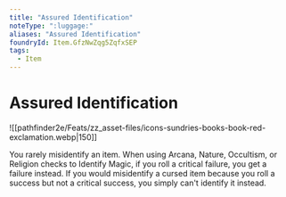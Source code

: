 ```yaml
---
title: "Assured Identification"
noteType: ":luggage:"
aliases: "Assured Identification"
foundryId: Item.GfzNwZqg5ZqfxSEP
tags:
  - Item
---
```


# Assured Identification
![[pathfinder2e/Feats/zz_asset-files/icons-sundries-books-book-red-exclamation.webp|150]]

You rarely misidentify an item. When using Arcana, Nature, Occultism, or Religion checks to Identify Magic, if you roll a critical failure, you get a failure instead. If you would misidentify a cursed item because you roll a success but not a critical success, you simply can't identify it instead.
